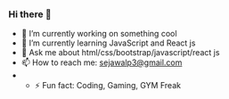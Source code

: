 ### Hi there 👋
- 🔭 I’m currently working on something cool 
- 🌱 I’m currently learning JavaScript and React js
- 💬 Ask me about html/css/bootstrap/javascript/react js
- 📫 How to reach me: sejawalp3@gmail.com
-  - ⚡ Fun fact: Coding,  Gaming, GYM Freak

